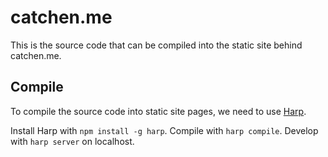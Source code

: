 # catchen.me

This is the source code that can be compiled into the static site behind catchen.me.

## Compile

To compile the source code into static site pages, we need to use [Harp](https://github.com/sintaxi/harp).

Install Harp with `npm install -g harp`. Compile with `harp compile`. Develop with `harp server` on localhost.
